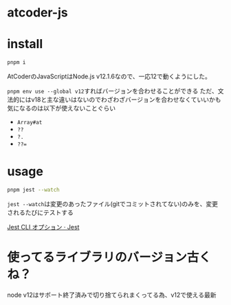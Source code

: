 # atcoder-js

# install

```sh
pnpm i
```

AtCoderのJavaScriptはNode.js v12.1.6なので、一応12で動くようにした。

`pnpm env use --global v12`すればバージョンを合わせることができる
ただ、文法的にはv18と主な違いはないのでわざわざバージョンを合わせなくていいかも
気になるのは以下が使えないことぐらい
- `Array#at`
- `??`
- `?.`
- `??=`

# usage

```sh
pnpm jest --watch
```

`jest --watch`は変更のあったファイル(gitでコミットされてない)のみを、変更されるたびにテストする

[Jest CLI オプション · Jest](https://jestjs.io/ja/docs/cli#%E3%82%B3%E3%83%9E%E3%83%B3%E3%83%89%E3%83%A9%E3%82%A4%E3%83%B3%E3%81%8B%E3%82%89%E5%AE%9F%E8%A1%8C%E3%81%99%E3%82%8B)

# 使ってるライブラリのバージョン古くね？

node v12はサポート終了済みで切り捨てられまくってる為、v12で使える最新